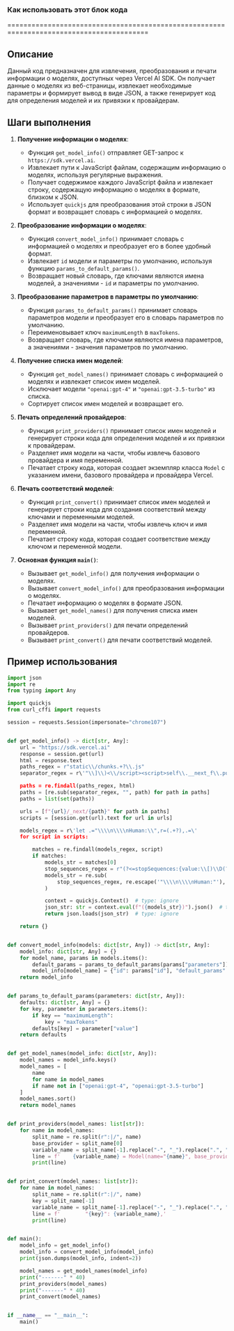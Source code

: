 ### **Как использовать этот блок кода**
=========================================================================================

Описание
-------------------------
Данный код предназначен для извлечения, преобразования и печати информации о моделях, доступных через Vercel AI SDK. Он получает данные о моделях из веб-страницы, извлекает необходимые параметры и формирует вывод в виде JSON, а также генерирует код для определения моделей и их привязки к провайдерам.

Шаги выполнения
-------------------------
1. **Получение информации о моделях**:
   - Функция `get_model_info()` отправляет GET-запрос к `https://sdk.vercel.ai`.
   - Извлекает пути к JavaScript файлам, содержащим информацию о моделях, используя регулярные выражения.
   - Получает содержимое каждого JavaScript файла и извлекает строку, содержащую информацию о моделях в формате, близком к JSON.
   - Использует `quickjs` для преобразования этой строки в JSON формат и возвращает словарь с информацией о моделях.

2. **Преобразование информации о моделях**:
   - Функция `convert_model_info()` принимает словарь с информацией о моделях и преобразует его в более удобный формат.
   - Извлекает `id` модели и параметры по умолчанию, используя функцию `params_to_default_params()`.
   - Возвращает новый словарь, где ключами являются имена моделей, а значениями - `id` и параметры по умолчанию.

3. **Преобразование параметров в параметры по умолчанию**:
   - Функция `params_to_default_params()` принимает словарь параметров модели и преобразует его в словарь параметров по умолчанию.
   - Переименовывает ключ `maximumLength` в `maxTokens`.
   - Возвращает словарь, где ключами являются имена параметров, а значениями - значения параметров по умолчанию.

4. **Получение списка имен моделей**:
   - Функция `get_model_names()` принимает словарь с информацией о моделях и извлекает список имен моделей.
   - Исключает модели `"openai:gpt-4"` и `"openai:gpt-3.5-turbo"` из списка.
   - Сортирует список имен моделей и возвращает его.

5. **Печать определений провайдеров**:
   - Функция `print_providers()` принимает список имен моделей и генерирует строки кода для определения моделей и их привязки к провайдерам.
   - Разделяет имя модели на части, чтобы извлечь базового провайдера и имя переменной.
   - Печатает строку кода, которая создает экземпляр класса `Model` с указанием имени, базового провайдера и провайдера Vercel.

6. **Печать соответствий моделей**:
   - Функция `print_convert()` принимает список имен моделей и генерирует строки кода для создания соответствий между ключами и переменными моделей.
   - Разделяет имя модели на части, чтобы извлечь ключ и имя переменной.
   - Печатает строку кода, которая создает соответствие между ключом и переменной модели.

7. **Основная функция `main()`**:
   - Вызывает `get_model_info()` для получения информации о моделях.
   - Вызывает `convert_model_info()` для преобразования информации о моделях.
   - Печатает информацию о моделях в формате JSON.
   - Вызывает `get_model_names()` для получения списка имен моделей.
   - Вызывает `print_providers()` для печати определений провайдеров.
   - Вызывает `print_convert()` для печати соответствий моделей.

Пример использования
-------------------------

```python
import json
import re
from typing import Any

import quickjs
from curl_cffi import requests

session = requests.Session(impersonate="chrome107")


def get_model_info() -> dict[str, Any]:
    url = "https://sdk.vercel.ai"
    response = session.get(url)
    html = response.text
    paths_regex = r"static\\/chunks.+?\\.js"
    separator_regex = r\'"\\]\\)<\\/script><script>self\\.__next_f\\.push\\(\\[.,"\'

    paths = re.findall(paths_regex, html)
    paths = [re.sub(separator_regex, "", path) for path in paths]
    paths = list(set(paths))

    urls = [f"{url}/_next/{path}" for path in paths]
    scripts = [session.get(url).text for url in urls]

    models_regex = r\'let .="\\\\n\\\\nHuman:\\",r=(.+?),.=\'
    for script in scripts:

        matches = re.findall(models_regex, script)
        if matches:
            models_str = matches[0]
            stop_sequences_regex = r"(?<=stopSequences:{value:\\[)\\D(?<!\\])"
            models_str = re.sub(
                stop_sequences_regex, re.escape('"\\\\n\\\\nHuman:"'), models_str
            )

            context = quickjs.Context()  # type: ignore
            json_str: str = context.eval(f"({models_str})").json()  # type: ignore
            return json.loads(json_str)  # type: ignore

    return {}


def convert_model_info(models: dict[str, Any]) -> dict[str, Any]:
    model_info: dict[str, Any] = {}
    for model_name, params in models.items():
        default_params = params_to_default_params(params["parameters"])
        model_info[model_name] = {"id": params["id"], "default_params": default_params}
    return model_info


def params_to_default_params(parameters: dict[str, Any]):
    defaults: dict[str, Any] = {}
    for key, parameter in parameters.items():
        if key == "maximumLength":
            key = "maxTokens"
        defaults[key] = parameter["value"]
    return defaults


def get_model_names(model_info: dict[str, Any]):
    model_names = model_info.keys()
    model_names = [
        name
        for name in model_names
        if name not in ["openai:gpt-4", "openai:gpt-3.5-turbo"]
    ]
    model_names.sort()
    return model_names


def print_providers(model_names: list[str]):
    for name in model_names:
        split_name = re.split(r":|/", name)
        base_provider = split_name[0]
        variable_name = split_name[-1].replace("-", "_").replace(".", "")
        line = f'    {variable_name} = Model(name="{name}", base_provider="{base_provider}", best_provider=Vercel,)\n'
        print(line)


def print_convert(model_names: list[str]):
    for name in model_names:
        split_name = re.split(r":|/", name)
        key = split_name[-1]
        variable_name = split_name[-1].replace("-", "_").replace(".", "")
        line = f'        "{key}": {variable_name},'
        print(line)


def main():
    model_info = get_model_info()
    model_info = convert_model_info(model_info)
    print(json.dumps(model_info, indent=2))

    model_names = get_model_names(model_info)
    print("-------" * 40)
    print_providers(model_names)
    print("-------" * 40)
    print_convert(model_names)


if __name__ == "__main__":
    main()